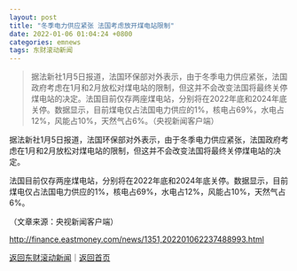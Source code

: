 ```yaml
---
layout: post
title: "冬季电力供应紧张 法国考虑放开煤电站限制"
date: 2022-01-06 01:04:24 +0800
categories: emnews
tags: 东财滚动新闻
---
```

> 据法新社1月5日报道，法国环保部对外表示，由于冬季电力供应紧张，法国政府考虑在1月和2月放松对煤电站的限制，但这并不会改变法国将最终关停煤电站的决定。法国目前仅存两座煤电站，分别将在2022年底和2024年底关停。数据显示，目前煤电仅占法国电力供应的1%，核电占69%，水电占12%，风能占10%，天然气占6%。（央视新闻客户端）

<p>据法新社1月5日报道，法国环保部对外表示，由于冬季电力供应紧张，法国政府考虑在1月和2月放松对煤电站的限制，但这并不会改变法国将最终关停煤电站的决定。</p>
 <p>法国目前仅存两座煤电站，分别将在2022年底和2024年底关停。数据显示，目前煤电仅占法国电力供应的1%，核电占69%，水电占12%，风能占10%，天然气占6%。</p><p class="em_media">（文章来源：央视新闻客户端）</p>

<http://finance.eastmoney.com/news/1351,202201062237488993.html>

[返回东财滚动新闻](//finews.withounder.com/emnews/)｜[返回首页](//finews.withounder.com/)